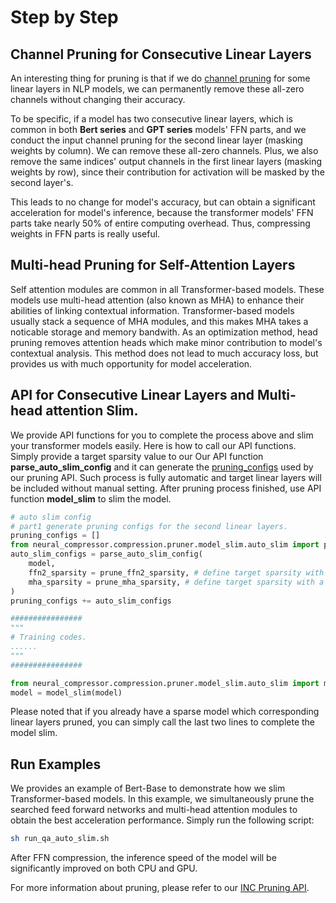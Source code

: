 # Step by Step

## Channel Pruning for Consecutive Linear Layers
An interesting thing for pruning is that if we do [channel pruning](https://github.com/intel/neural-compressor/tree/master/neural_compressor/compression/pruner#pruning-patterns) for some linear layers in NLP models, we can permanently remove these all-zero channels without changing their accuracy. 

To be specific, if a model has two consecutive linear layers, which is common in both **Bert series** and **GPT series** models' FFN parts, and we conduct the input channel pruning for the second linear layer (masking weights by column). We can remove these all-zero channels. Plus, we also remove the same indices' output channels in the first linear layers (masking weights by row), since their contribution for activation will be masked by the second layer's. 

This leads to no change for model's accuracy, but can obtain a significant acceleration for model's inference, because the transformer models' FFN parts take nearly 50% of entire computing overhead. Thus, compressing weights in FFN parts is really useful.

## Multi-head Pruning for Self-Attention Layers
Self attention modules are common in all Transformer-based models. These models use multi-head attention (also known as MHA) to enhance their abilities of linking contextual information. Transformer-based models usually stack a sequence of MHA modules, and this makes MHA takes a noticable storage and memory bandwith. As an optimization method, head pruning removes attention heads which make minor contribution to model's contextual analysis. This method does not lead to much accuracy loss, but provides us with much opportunity for model acceleration. 

## API for Consecutive Linear Layers and Multi-head attention Slim.
We provide API functions for you to complete the process above and slim your transformer models easily. Here is how to call our API functions. Simply provide a target sparsity value to our Our API function **parse_auto_slim_config** and it can generate the [pruning_configs](https://github.com/intel/neural-compressor/tree/master/neural_compressor/compression/pruner#get-started-with-pruning-api) used by our pruning API. Such process is fully automatic and target linear layers will be included without manual setting. After pruning process finished, use API function **model_slim** to slim the model.

```python
# auto slim config
# part1 generate pruning configs for the second linear layers. 
pruning_configs = []
from neural_compressor.compression.pruner.model_slim.auto_slim import parse_auto_slim_config
auto_slim_configs = parse_auto_slim_config(
    model, 
    ffn2_sparsity = prune_ffn2_sparsity, # define target sparsity with a float between 0 and 1
    mha_sparsity = prune_mha_sparsity, # define target sparsity with a float between 0 and 1
)
pruning_configs += auto_slim_configs

################
"""
# Training codes.
......
"""
################

from neural_compressor.compression.pruner.model_slim.auto_slim import model_slim
model = model_slim(model)
```
Please noted that if you already have a sparse model which corresponding linear layers pruned, you can simply call the last two lines to complete the model slim. 

## Run Examples
We provides an example of Bert-Base to demonstrate how we slim Transformer-based models. In this example, we simultaneously prune the searched feed forward networks and multi-head attention modules to obtain the best acceleration performance. Simply run the following script:
```bash
sh run_qa_auto_slim.sh
```
After FFN compression, the inference speed of the model will be significantly improved on both CPU and GPU.

For more information about pruning, please refer to our [INC Pruning API](https://github.com/intel/neural-compressor/tree/master/neural_compressor/compression/pruner).

